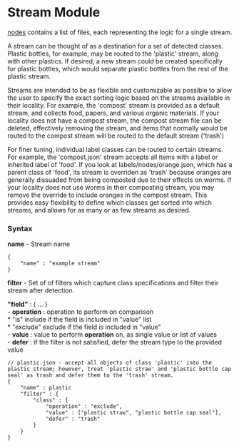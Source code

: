 # Stream Module

[nodes](nodes) contains a list of files, each representing the logic for a single stream.

A stream can be thought of as a destination for a set of detected classes. Plastic bottles, for example, may be routed to the 'plastic' stream, along with other plastics. If desired, a new stream could be created specifically for plastic bottles, which would separate plastic bottles from the rest of the plastic stream.

Streams are intended to be as flexible and customizable as possible to allow the user to specify the exact sorting logic based on the streams available in their locality. For example, the 'compost' stream is provided as a default stream, and collects food, papers, and various organic materials. If your locality does not have a compost stream, the compost stream file can be deleted, effectively removing the stream, and items that normally would be routed to the compost stream will be routed to the default stream ('trash')

For finer tuning, individual label classes can be routed to certain streams. For example, the 'compost.json' stream accepts all items with a label or inherited label of 'food'. If you look at labels/nodes/orange.json, which has a parent class of 'food', its stream is overriden as 'trash' because oranges are generally dissuaded from being composted due to their effects on worms. If your locality does not use worms in their composting stream, you may remove the override to include oranges in the compost stream. This provides easy flexibility to define which classes get sorted into which streams, and allows for as many or as few streams as desired.


### Syntax

**name** - Stream name

```
{
    "name" : "example stream"
}
```

**filter** - Set of of filters which capture class specifications and filter their stream after detection.

**"field"** : { ... }  
    - **operation** : operation to perform on   comparison  
        * "is" include if the field is included in "value" list  
        * "exclude" exclude if the field is included in "value"  
    - **value** : value to perform **operation** on, as single value or list of values   
    - **defer** : if the filter is not satisfied, defer the stream type to the provided value  


```
// plastic.json - accept all objects of class 'plastic' into the plastic stream; however, treat 'plastic straw' and 'plastic bottle cap seal' as trash and defer them to the 'trash' stream.
{
    "name" : plastic
    "filter" : {
        "class" : {
            "operation" : "exclude",
            "value" : ["plastic straw", "plastic bottle cap seal"],
            "defer" : "trash"
        }
    }
}
```


